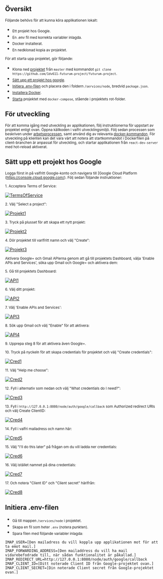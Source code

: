 ## Översikt
<sub>Följande behövs för att kunna köra applikationen lokalt:</sub>
* <sub>Ett projekt hos Google.</sub>
* <sub>En .env fil med korrekta variabler inlagda.</sub>
* <sub>Docker installerat.</sub>
* <sub>En nedklonad kopia av projektet.</sub>

<sub>För att starta upp projektet, gör följande:</sub>
* <sub>Klona ned [projektet](https://github.com/1dv611-futurum-project/futurum-project) från `master` med kommandot `git clone https://github.com/1dv611-futurum-project/futurum-project`.</sub>
* <sub>[Sätt upp ett projekt hos google](https://github.com/1dv611-futurum-project/futurum-project/wiki/Startinstruktioner#s%C3%A4tt-upp-ett-projekt-hos-google).</sub>
* <sub>[Initiera .env-filen](https://github.com/1dv611-futurum-project/futurum-project/wiki/Startinstruktioner#initiera--env-filen) och placera den i foldern `/services/node`, bredvid `package.json`.</sub>
* <sub>[Installera Docker](https://github.com/1dv611-futurum-project/futurum-project/blob/master/README.md).</sub>
* <sub>[Starta](https://github.com/1dv611-futurum-project/futurum-project/blob/master/README.md) projektet med `docker-compose`, stående i projektets rot-folder.</sub>

## För utveckling
<sub>För att komma igång med utveckling av applikationen, följ instruktionerna för uppstart av projektet enligt ovan. Öppna källkoden i valfri utvecklingsmiljö. Följ sedan processen som beskriven under [arbetsprocessen](https://github.com/1dv611-futurum-project/futurum-project/wiki/Arbetsprocessen), samt använd dig av relevanta [docker-kommandon](https://github.com/1dv611-futurum-project/futurum-project). För utveckling på klienten kan det vara värt att notera att startkommandot i Dockerfilen på client-branchen är anpassat för utveckling, och startar applikationen från `react-dev-server` med hot-reload aktiverat.</sub>

## Sätt upp ett projekt hos Google
<sub> Logga först in på valfritt Google-konto och navigera till [Google Cloud Platform (https://console.cloud.google.com/). Följ sedan följande instruktioner: </sub>

<sub> 1. Acceptera Terms of Service:</sub>

[![TermsOfService](https://github.com/1dv611-futurum-project/futurum-project/wiki/images/tos.jpg)](https://github.com/1dv611-futurum-project/futurum-project/wiki/images/tos.jpg)

<sub> 2. Välj "Select a project":</sub>

[![Projekt1](https://github.com/1dv611-futurum-project/futurum-project/wiki/images/proj1.jpg)](https://github.com/1dv611-futurum-project/futurum-project/wiki/images/proj1.jpg)

<sub> 3. Tryck på plusset för att skapa ett nytt projekt:</sub>

[![Projekt2](https://github.com/1dv611-futurum-project/futurum-project/wiki/images/proj2.jpg)](https://github.com/1dv611-futurum-project/futurum-project/wiki/images/proj2.jpg)

<sub> 4. Dör projektet till varlfritt namn och välj "Create":</sub>

[![Projekt3](https://github.com/1dv611-futurum-project/futurum-project/wiki/images/proj3.jpg)](https://github.com/1dv611-futurum-project/futurum-project/wiki/images/proj3.jpg)

<sub>Aktivera Google+ och Gmail APIerna genom att gå till projektets Dashboard, välja 'Enable APIs and Services', söka upp Gmail och Google+ och aktivera dem:</sub>

<sub>5. Gå till projektets Dashboard:</sub>

[![API1](https://github.com/1dv611-futurum-project/futurum-project/wiki/images/api1.jpg)](https://github.com/1dv611-futurum-project/futurum-project/wiki/images/api1.jpg)

<sub> 6. Välj ditt projekt:</sub>

[![API2](https://github.com/1dv611-futurum-project/futurum-project/wiki/images/api2.jpg)](https://github.com/1dv611-futurum-project/futurum-project/wiki/images/api2.jpg)

<sub> 7. Välj 'Enable APIs and Services':</sub>

[![API3](https://github.com/1dv611-futurum-project/futurum-project/wiki/images/api3.jpg)](https://github.com/1dv611-futurum-project/futurum-project/wiki/images/api3.jpg)

<sub> 8. Sök upp Gmail och välj "Enable" för att aktivera:</sub>

[![API4](https://github.com/1dv611-futurum-project/futurum-project/wiki/images/api4.jpg)](https://github.com/1dv611-futurum-project/futurum-project/wiki/images/api4.jpg)

<sub> 9. Upprepa steg 8 för att aktivera även Google+.</sub>

<sub> 10. Tryck på nyckeln för att skapa credentials för projektet och välj "Create credentials":</sub>

[![Cred1](https://github.com/1dv611-futurum-project/futurum-project/wiki/images/cred1.jpg)](https://github.com/1dv611-futurum-project/futurum-project/wiki/images/cred1.jpg)

<sub> 11. Välj "Help me choose":</sub>

[![Cred2](https://github.com/1dv611-futurum-project/futurum-project/wiki/images/cred2.jpg)](https://github.com/1dv611-futurum-project/futurum-project/wiki/images/cred2.jpg)

<sub> 12. Fyll i alternativ som nedan och välj "What credentials do I need?":</sub>

[![Cred3](https://github.com/1dv611-futurum-project/futurum-project/wiki/images/cred3.jpg)](https://github.com/1dv611-futurum-project/futurum-project/wiki/images/cred3.jpg)

<sub>13. Fyll i `http://127.0.0.1:8080/node/auth/google/callback` som Authorized redirect URIs och välj Create ClientID:</sub>

[![Cred4](https://github.com/1dv611-futurum-project/futurum-project/wiki/images/cred4.jpg)](https://github.com/1dv611-futurum-project/futurum-project/wiki/images/cred4.jpg)

<sub>14. Fyll i valfri mailadress och namn här:</sub>

[![Cred5](https://github.com/1dv611-futurum-project/futurum-project/wiki/images/cred5.jpg)](https://github.com/1dv611-futurum-project/futurum-project/wiki/images/cred5.jpg)

<sub>15. Välj "I'll do this later" på frågan om du vill ladda ner credentials:</sub>

[![Cred6](https://github.com/1dv611-futurum-project/futurum-project/wiki/images/cred6.jpg)](https://github.com/1dv611-futurum-project/futurum-project/wiki/images/cred6.jpg)

<sub>16. Välj istället namnet på dina credentials:</sub>

[![Cred7](https://github.com/1dv611-futurum-project/futurum-project/wiki/images/cred7.jpg)](https://github.com/1dv611-futurum-project/futurum-project/wiki/images/cred7.jpg)

<sub>17. Och notera "Client ID" och "Client secret" härifrån:</sub>

[![Cred8](https://github.com/1dv611-futurum-project/futurum-project/wiki/images/cred8.jpg)](https://github.com/1dv611-futurum-project/futurum-project/wiki/images/cred8.jpg)

## Initiera .env-filen
* <sub>Gå till mappen `/services/node` i projektet.</sub>
* <sub>Skapa en fil som heter `.env` (notera punkten).</sub>
* <sub>Spara filen med följande variabler inlagda:</sub>
```
IMAP_USER=[Den mailadress du vill koppla upp applikationen mot för att ta emot mail.]
IMAP_FORWARDING_ADDRESS=[Den mailaddress du vill ha mail vidarebefodrade till, när sådan funktionalitet är påkallad.]
IMAP_REDIRECT_URL=http://127.0.0.1:8080/node/auth/google/callback
IMAP_CLIENT_ID=[Ditt noterade Client ID från Google-projektet ovan.]
IMAP_CLIENT_SECRET=[Din noterade Client secret från Google-projektet ovan.]

```